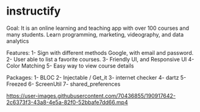 # instructify

Goal:
It is an online learning and teaching app with over 100 courses and many students. Learn programming, marketing, videography, and data analytics

Features:
1- Sign with different methods Google, with email and password.
2- User able to list a favorite courses.
3- Friendly UI, and Responsive UI
4- Color Matching 
5- Easy way to view course details 


Packages:
1- BLOC 
2- Injectable / Get_it 
3- internet checker 
4- dartz 
5- Freezed 
6- ScreenUtil 
7- shared_preferences

https://user-images.githubusercontent.com/70436855/190917642-2c6373f3-43a8-4e5a-82f0-52bbafe7dd66.mp4

